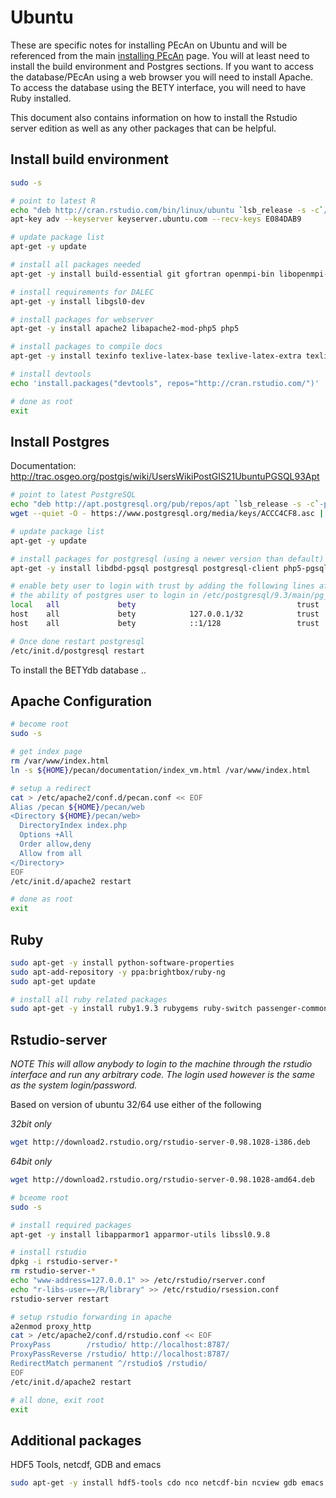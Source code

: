 # Ubuntu

These are specific notes for installing PEcAn on Ubuntu and will be referenced from the main [installing PEcAn](Installing-PEcAn) page. You will at least need to install the build environment and Postgres sections. If you want to access the database/PEcAn using a web browser you will need to install Apache. To access the database using the BETY interface, you will need to have Ruby installed.

This document also contains information on how to install the Rstudio server edition as well as any other packages that can be helpful.

## Install build environment

```bash
sudo -s

# point to latest R
echo "deb http://cran.rstudio.com/bin/linux/ubuntu `lsb_release -s -c`/" > /etc/apt/sources.list.d/R.list
apt-key adv --keyserver keyserver.ubuntu.com --recv-keys E084DAB9

# update package list
apt-get -y update

# install all packages needed
apt-get -y install build-essential git gfortran openmpi-bin libopenmpi-dev libhdf5-serial-dev r-base-core jags liblapack-dev libnetcdf-dev netcdf-bin bc libcurl4-gnutls-dev curl udunits-bin libudunits2-dev libsqlite3-dev libgmp-dev python-dev libgdal1-dev libproj-dev

# install requirements for DALEC
apt-get -y install libgsl0-dev

# install packages for webserver
apt-get -y install apache2 libapache2-mod-php5 php5

# install packages to compile docs
apt-get -y install texinfo texlive-latex-base texlive-latex-extra texlive-fonts-recommended

# install devtools
echo 'install.packages("devtools", repos="http://cran.rstudio.com/")' | R --vanilla

# done as root
exit
```

## Install Postgres

Documentation: http://trac.osgeo.org/postgis/wiki/UsersWikiPostGIS21UbuntuPGSQL93Apt

```bash
# point to latest PostgreSQL
echo "deb http://apt.postgresql.org/pub/repos/apt `lsb_release -s -c`-pgdg main" > /etc/apt/sources.list.d/pgdg.list
wget --quiet -O - https://www.postgresql.org/media/keys/ACCC4CF8.asc | apt-key add -

# update package list
apt-get -y update

# install packages for postgresql (using a newer version than default)
apt-get -y install libdbd-pgsql postgresql postgresql-client php5-pgsql libpq-dev postgresql-9.3-postgis-2.1

# enable bety user to login with trust by adding the following lines after
# the ability of postgres user to login in /etc/postgresql/9.3/main/pg_hba.conf
local   all             bety                                    trust
host    all             bety            127.0.0.1/32            trust
host    all             bety            ::1/128                 trust

# Once done restart postgresql
/etc/init.d/postgresql restart
```

To install the BETYdb database .. 
## Apache Configuration

```bash
# become root
sudo -s

# get index page
rm /var/www/index.html
ln -s ${HOME}/pecan/documentation/index_vm.html /var/www/index.html

# setup a redirect
cat > /etc/apache2/conf.d/pecan.conf << EOF
Alias /pecan ${HOME}/pecan/web
<Directory ${HOME}/pecan/web>
  DirectoryIndex index.php
  Options +All
  Order allow,deny
  Allow from all
</Directory>
EOF
/etc/init.d/apache2 restart

# done as root
exit
```

## Ruby

```bash
sudo apt-get -y install python-software-properties
sudo apt-add-repository -y ppa:brightbox/ruby-ng
sudo apt-get update

# install all ruby related packages
sudo apt-get -y install ruby1.9.3 rubygems ruby-switch passenger-common1.9.1 libapache2-mod-passenger 
```

## Rstudio-server

*NOTE This will allow anybody to login to the machine through the rstudio interface and run any arbitrary code. The login used however is the same as the system login/password.*

Based on version of ubuntu 32/64 use either of the following

*32bit only*
```bash
wget http://download2.rstudio.org/rstudio-server-0.98.1028-i386.deb
```

*64bit only*
```bash
wget http://download2.rstudio.org/rstudio-server-0.98.1028-amd64.deb
```

```bash
# bceome root
sudo -s

# install required packages
apt-get -y install libapparmor1 apparmor-utils libssl0.9.8

# install rstudio
dpkg -i rstudio-server-*
rm rstudio-server-*
echo "www-address=127.0.0.1" >> /etc/rstudio/rserver.conf
echo "r-libs-user=~/R/library" >> /etc/rstudio/rsession.conf
rstudio-server restart

# setup rstudio forwarding in apache
a2enmod proxy_http
cat > /etc/apache2/conf.d/rstudio.conf << EOF
ProxyPass        /rstudio/ http://localhost:8787/
ProxyPassReverse /rstudio/ http://localhost:8787/
RedirectMatch permanent ^/rstudio$ /rstudio/
EOF
/etc/init.d/apache2 restart

# all done, exit root
exit
```

## Additional packages

HDF5 Tools, netcdf, GDB and emacs
```bash
sudo apt-get -y install hdf5-tools cdo nco netcdf-bin ncview gdb emacs ess nedit
```